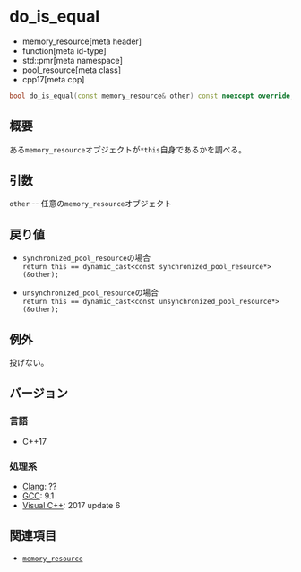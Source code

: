 # do_is_equal
* memory_resource[meta header]
* function[meta id-type]
* std::pmr[meta namespace]
* pool_resource[meta class]
* cpp17[meta cpp]

```cpp
bool do_is_equal(const memory_resource& other) const noexcept override;
```

## 概要
ある`memory_resource`オブジェクトが`*this`自身であるかを調べる。

## 引数
`other` -- 任意の`memory_resource`オブジェクト

## 戻り値

- `synchronized_pool_resource`の場合  
`return this == dynamic_cast<const synchronized_pool_resource*>(&other);`

- `unsynchronized_pool_resource`の場合  
`return this == dynamic_cast<const unsynchronized_pool_resource*>(&other);`

## 例外
投げない。

## バージョン
### 言語
- C++17

### 処理系
- [Clang](/implementation.md#clang): ??
- [GCC](/implementation.md#gcc): 9.1
- [Visual C++](/implementation.md#visual_cpp): 2017 update 6

## 関連項目
- [`memory_resource`](/reference/memory_resource/memory_resource.md)